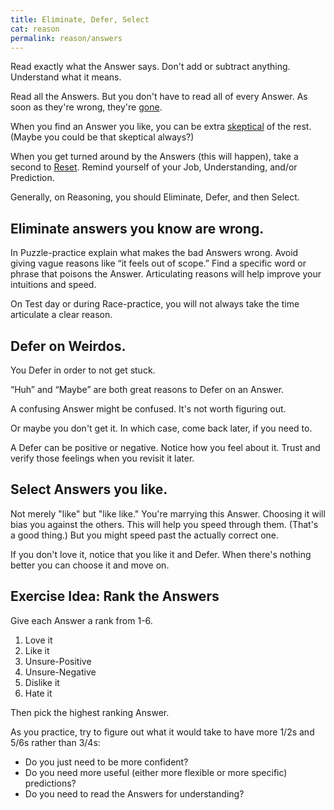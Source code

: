 ```yaml
---
title: Eliminate, Defer, Select
cat: reason
permalink: reason/answers
---
```


Read exactly what the Answer says. Don't add or subtract anything. Understand what it means.

Read all the Answers. But you don't have to read all of every Answer. As soon as they're wrong, they're [gone][1].

When you find an Answer you like, you can be extra [skeptical][2] of the rest. (Maybe you could be that skeptical always?)

When you get turned around by the Answers (this will happen), take a second to [Reset][3]. Remind yourself of your Job, Understanding, and/or Prediction.

Generally, on Reasoning, you should Eliminate, Defer, and then Select.

## Eliminate answers you know are wrong.

In Puzzle-practice explain what makes the bad Answers wrong. Avoid giving vague reasons like “it feels out of scope.” Find a specific word or phrase that poisons the Answer. Articulating reasons will help improve your intuitions and speed.

On Test day or during Race-practice, you will not always take the time articulate a clear reason.

## Defer on Weirdos.

You Defer in order to not get stuck.

“Huh” and “Maybe” are both great reasons to Defer on an Answer.

A confusing Answer might be confused. It's not worth figuring out.

Or maybe you don't get it. In which case, come back later, if you need to.

A Defer can be positive or negative. Notice how you feel about it. Trust and verify those feelings when you revisit it later.

## Select Answers you like.

Not merely "like" but "like like." You're marrying this Answer. Choosing it will bias you against the others. This will help you speed through them. (That's a good thing.) But you might speed past the actually correct one.

If you don't love it, notice that you like it and Defer. When there's nothing better you can choose it and move on.

## Exercise Idea: Rank the Answers

Give each Answer a rank from 1-6.
1. Love it
2. Like it
3. Unsure-Positive
4. Unsure-Negative
5. Dislike it
6. Hate it

Then pick the highest ranking Answer.

As you practice, try to figure out what it would take to have more 1/2s and 5/6s rather than 3/4s: 
- Do you just need to be more confident? 
- Do you need more useful (either more flexible or more specific) predictions? 
- Do you need to read the Answers for understanding?

[1]: ../resources/confuse.html#ruthless
[2]: ../resources/confuse.html#skeptical
[3]: ../time/resets.html